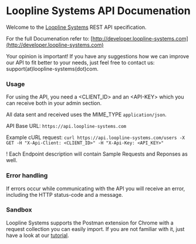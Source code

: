# Loopline Systems API Documenation

Welcome to the [Loopline Systems](http://www.loopline-systems.com) REST API specification.

For the full Documenation refer to: [http://developer.loopline-systems.com](http://developer.loopline-systems.com)

Your opinion is important! If you have any suggestions how we can improve our API to fit better to your needs, just feel free to contact us: support(at)loopline-systems(dot)com.

### Usage

For using the API, you need a &lt;CLIENT_ID&gt; and an &lt;API-KEY&gt; which you can receive both in your admin section.

All data sent and received uses the MIME_TYPE `application/json`.

API Base URL: `https://api.loopline-systems.com`

Example cURL request: `curl https://api.loopline-systems.com/users -X GET -H "X-Api-Client: <CLIENT_ID>" -H "X-Api-Key: <API_KEY>"`

! Each Endpoint description will contain Sample Requests and Reponses as well.


### Error handling

If errors occur while communicating with the API you will receive an error, including the HTTP status-code and a message.

### Sandbox

Loopline Systems supports the Postman extension for Chrome with a request collection you can easily import. If you are not familiar with it, just have a look at our [tutorial](http://developer.loopline-systems.com/chrome_postman.html).

